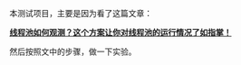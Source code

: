 本测试项目，主要是因为看了这篇文章： 

**[线程池如何观测？这个方案让你对线程池的运行情况了如指掌！](https://www.cnblogs.com/bryan31/p/15813981.html)**

然后按照文中的步骤，做一下实验。











